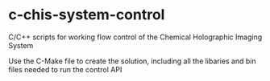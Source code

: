 # c-chis-system-control
C/C++ scripts for working flow control of the Chemical Holographic Imaging System

Use the C-Make file to create the solution, including all the libaries and bin files needed to run the control API

